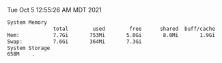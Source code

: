 Tue Oct  5 12:55:26 AM MDT 2021
```bash
System Memory
               total        used        free      shared  buff/cache   available
Mem:           7.7Gi       753Mi       5.0Gi       8.0Mi       1.9Gi       6.6Gi
Swap:          7.6Gi       364Mi       7.3Gi
System Storage
658M	.
```
